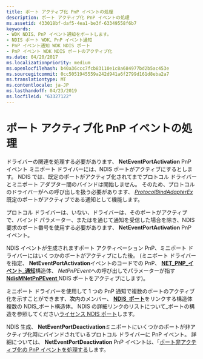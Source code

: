 ```yaml
---
title: ポート アクティブ化 PnP イベントの処理
description: ポート アクティブ化 PnP イベントの処理
ms.assetid: 433018bf-daf5-4ea1-be3f-63349558f6b7
keywords:
- WDK NDIS、PnP イベント通知をポートします。
- NDIS ポート WDK、PnP イベント通知
- PnP イベント通知 WDK NDIS ポート
- PnP イベント WDK NDIS ポートのアクティブ化
ms.date: 04/20/2017
ms.localizationpriority: medium
ms.openlocfilehash: b40a36ccc7fcb83110e1c8a684977bd2b5ac453e
ms.sourcegitcommit: 0cc5051945559a242d941a6f2799d161d8eba2a7
ms.translationtype: MT
ms.contentlocale: ja-JP
ms.lasthandoff: 04/23/2019
ms.locfileid: "63327122"
---
```

# <a name="handling-the-port-activation-pnp-event"></a>ポート アクティブ化 PnP イベントの処理





ドライバーの関連を処理する必要があります、 **NetEventPortActivation** PnP イベント ミニポート ドライバーには、NDIS ポートがアクティブにするとします。 NDIS では、既定のポートがアクティブ化されてまでプロトコル ドライバーとミニポート アダプター間のバインドは開始しません。 そのため、プロトコルのドライバーがへの呼び出しを扱う必要があります、 [ *ProtocolBindAdapterEx* ](https://msdn.microsoft.com/library/windows/hardware/ff570220)既定のポートがアクティブである通知として機能します。

プロトコル ドライバーは、いない、ドライバーは、そのポートがアクティブで、バインド パラメーター、またはを通じて通知を受信した場合を除き、NDIS 要求のポート番号を使用する必要があります、 **NetEventPortActivation** PnP イベント。

NDIS イベントが生成されますポート アクティベーション PnP、ミニポート ドライバーにはいくつかのポートがアクティブにした後。 (ミニポート ドライバーを指定、 **NetEventPortActivation**イベントのコードでの PnP、 [ **NET\_PNP\_イベント\_通知**](https://msdn.microsoft.com/library/windows/hardware/ff568752)構造体、 *NetPnPEvent*への呼び出しでパラメーターが指す[ **NdisMNetPnPEvent** ](https://msdn.microsoft.com/library/windows/hardware/ff563616) NDIS ポートをアクティブにします)。

ミニポート ドライバーを使用して 1 つの PnP 通知で複数のポートのアクティブ化を示すことができます、**次**内のメンバー、 [ **NDIS\_ポート**](https://msdn.microsoft.com/library/windows/hardware/ff566769)をリンクする構造体複数の NDIS\_ポート構造体。 NDIS の詳細リンクのリストについて\_ポートの構造を参照してください[ライセンス NDIS ポート](activating-an-ndis-port.md)します。

NDIS 生成、 **NetEventPortDeactivation**ミニポートにいくつかのポートが非アクティブ化時にバインドされているプロトコル ドライバーに PnP イベント。 詳細については、 **NetEventPortDeactivation** PnP イベントは、「[ポート非アクティブ化の PnP イベントを処理する](handling-the-port-deactivation-pnp-event.md)します。

 

 





